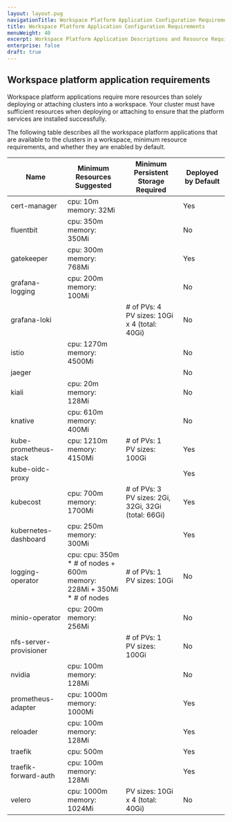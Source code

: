 ```yaml
---
layout: layout.pug
navigationTitle: Workspace Platform Application Configuration Requirements
title: Workspace Platform Application Configuration Requirements
menuWeight: 40
excerpt: Workspace Platform Application Descriptions and Resource Requirements
enterprise: false
draft: true
---
```


## Workspace platform application requirements

Workspace platform applications require more resources than solely deploying or attaching clusters into a workspace. Your cluster must have sufficient resources when deploying or attaching to ensure that the platform services are installed successfully.

The following table describes all the workspace platform applications that are available to the clusters in a workspace, minimum resource requirements, and whether they are enabled by default.

| Name | Minimum Resources Suggested | Minimum Persistent Storage Required | Deployed by Default |
| --- | --- | --- | --- |
| cert-manager| cpu: 10m<br />memory: 32Mi |  | Yes |
| fluentbit | cpu: 350m<br />memory: 350Mi |  | No |
| gatekeeper | cpu: 300m<br />memory: 768Mi | | Yes |
| grafana-logging | cpu: 200m<br />memory: 100Mi |  | No |
| grafana-loki | | # of PVs: 4<br />PV sizes: 10Gi x 4 (total: 40Gi) | No |
| istio | cpu: 1270m<br />memory: 4500Mi |  | No |
| jaeger |  | | No |
| kiali | cpu: 20m<br />memory: 128Mi | | No |
| knative | cpu: 610m<br />memory: 400Mi | | No |
| kube-prometheus-stack | cpu: 1210m<br />memory: 4150Mi | # of PVs: 1<br />PV sizes: 100Gi | Yes |
| kube-oidc-proxy |  |  | Yes |
| kubecost | cpu: 700m<br />memory: 1700Mi | # of PVs: 3<br />PV sizes: 2Gi, 32Gi, 32Gi (total: 66Gi) | Yes |
| kubernetes-dashboard | cpu: 250m<br />memory: 300Mi |  | Yes |
| logging-operator | cpu: cpu: 350m * # of nodes + 600m<br />memory: 228Mi + 350Mi * # of nodes | # of PVs: 1<br />PV sizes: 10Gi | No |
| minio-operator |  cpu: 200m<br />memory: 256Mi |  | No |
| nfs-server-provisioner |  | # of PVs: 1<br />PV sizes: 100Gi | No |
| nvidia | cpu: 100m<br />memory: 128Mi |  | No |
| prometheus-adapter | cpu: 1000m<br />memory: 1000Mi |  | Yes |
| reloader | cpu: 100m<br />memory: 128Mi |  | Yes |
| traefik | cpu: 500m |  | Yes |
| traefik-forward-auth | cpu: 100m<br />memory: 128Mi |  | Yes |
| velero | cpu: 1000m<br />memory: 1024Mi | PV sizes: 10Gi x 4 (total: 40Gi) | No |
